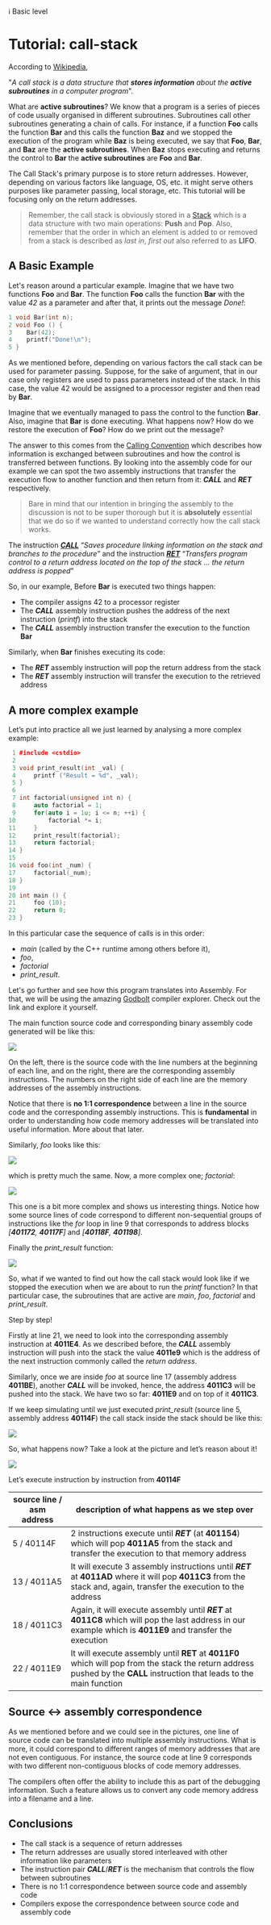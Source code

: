 :information_source: Basic level

# Tutorial: call-stack

According to [Wikipedia](https://en.wikipedia.org/wiki/Call\_stack), 

"*A call stack is a data structure that **stores information** about the **active subroutines** in a computer program*".

What are **active subroutines**? We know that a program is a series of pieces of code usually organised in different subroutines. Subroutines call other subroutines generating a chain of calls. For instance, if a function **Foo** calls the function **Bar** and this calls the function **Baz** and we stopped the execution of the program while **Baz** is being executed, we say that **Foo**, **Bar**, and **Baz** are the **active subroutines**. When **Baz** stops executing and returns the control to **Bar** the **active subroutines** are **Foo** and **Bar**.

The Call Stack's primary purpose is to store return addresses. However, depending on various factors like language, OS, etc. it might serve others purposes like parameter passing, local storage, etc. This tutorial will be focusing only on the return addresses.

> Remember, the call stack is obviously stored in a [Stack](https://en.wikipedia.org/wiki/Stack_(abstract_data_type)) which is a data structure with two main operations: **Push** and **Pop**. Also, remember that the order in which an element is added to or removed from a stack is described as *last in*, *first out* also referred to as **LIFO**.

## A Basic Example

Let's reason around a particular example. Imagine that we have two functions **Foo** and **Bar**. The function **Foo** calls the function **Bar** with the value *42* as a parameter and after that, it prints out the message *Done!*:

```c++
1 void Bar(int n);
2 void Foo () {
3    Bar(42);
4    printf("Done!\n");
5 }
```

As we mentioned before, depending on various factors the call stack can be used for parameter passing. Suppose, for the sake of argument, that in our case only registers are used to pass parameters instead of the stack. In this case, the value 42 would be assigned to a processor register and then read by **Bar**.

Imagine that we eventually managed to pass the control to the function **Bar**. Also, imagine that **Bar** is done executing. What happens now? How do we restore the execution of **Foo**? How do we print out the message?

The answer to this comes from the [Calling Convention](https://en.wikipedia.org/wiki/Calling_convention) which describes how information is exchanged between subroutines and how the control is transferred between functions. By looking into the assembly code for our example we can spot the two assembly instructions that transfer the execution flow to another function and then return from it: ***CALL*** and ***RET*** respectively.

> Bare in mind that our intention in bringing the assembly to the discussion is not to be super thorough but it is **absolutely** essential that we do so if we wanted to understand correctly how the call stack works.

The instruction [***CALL***](https://c9x.me/x86/html/file_module_x86_id_26.html) “*Saves procedure linking information on the stack and branches to the procedure*” and the instruction [***RET***](https://c9x.me/x86/html/file_module_x86_id_280.html) “*Transfers program control to a return address located on the top of the stack ... the return address is popped*”

So, in our example, Before **Bar** is executed two things happen:

* The compiler assigns 42 to a processor register
* The ***CALL*** assembly instruction pushes the address of the next instruction (*printf*) into the stack
* The ***CALL*** assembly instruction transfer the execution to the function **Bar**

Similarly, when **Bar** finishes executing its code:

* The ***RET*** assembly instruction will pop the return address from the stack 
* The ***RET*** assembly instruction will transfer the execution to the retrieved address

## A more complex example

Let’s put into practice all we just learned by analysing a more complex example:

```C++
 1 #include <cstdio>
 2 
 3 void print_result(int _val) {
 4     printf ("Result = %d", _val);
 5 }
 6 
 7 int factorial(unsigned int n) {
 8     auto factorial = 1;
 9     for(auto i = 1u; i <= n; ++i) {
10         factorial *= i;
11     }    
12     print_result(factorial);    
13     return factorial;
14 }
15 
16 void foo(int _num) {
17     factorial(_num);
18 }
19 
20 int main () {
21     foo (10);
22     return 0;
23 }
```

In this particular case the sequence of calls is in this order:

* *main* (called by the C++ runtime among others before it), 
* *foo*, 
* *factorial*
* *print_result*. 

Let's go further and see how this program translates into Assembly. For that, we will be using the amazing [Godbolt](https://godbolt.org/z/M9c3rc6nY) compiler explorer. Check out the link and explore it yourself.

The main function source code and corresponding binary assembly code generated will be like this:

![](pics/main_function.png)

On the left, there is the source code with the line numbers at the beginning of each line, and on the right, there are the corresponding assembly instructions. The numbers on the right side of each line are the memory addresses of the assembly instructions. 

Notice that there is **no 1:1 correspondence** between a line in the source code and the corresponding assembly instructions. This is **fundamental** in order to understanding how code memory addresses will be translated into useful information. More about that later.

Similarly, *foo* looks like this:

![](pics/foo_function.png)

which is pretty much the same. Now, a more complex one; *factorial*:

![](pics/factorial_function.png)

This one is a bit more complex and shows us interesting things. Notice how some source lines of code correspond to different non-sequential groups of instructions like the *for* loop in line 9 that corresponds to address blocks *[**401172**, **40117F**]* and *[**40118F**, **401198**]*.

Finally the *print_result* function:

![](pics/print_result_function.png)

So, what if we wanted to find out how the call stack would look like if we stopped the execution when we are about to run the *printf* function? In that particular case, the subroutines that are active are *main*, *foo*, *factorial* and *print_result*. 

Step by step!

Firstly at line 21, we need to look into the corresponding assembly instruction at **4011E4**. As we described before, the ***CALL*** assembly instruction will push into the stack the value **4011e9** which is the address of the next instruction commonly called the *return address*. 

Similarly, once we are inside *foo* at source line 17 (assembly address **4011BE**), another ***CALL*** will be invoked, hence, the address **4011C3** will be pushed into the stack. We have two so far: **4011E9** and on top of it **4011C3**. 

If we keep simulating until we just executed *print_result* (source line 5, assembly address **40114F**) the call stack inside the stack should be like this:

![](pics/stack.png)

So, what happens now? Take a look at the picture and let’s reason about it!

![](pics/stack_usage.png)

Let’s execute instruction by instruction from **40114F**

| source line /  asm address | description of what happens as we step over                  |
| ----------------------------- | ------------------------------------------------------------ |
| 5 / 40114F                    | 2 instructions execute until ***RET*** (at **401154**) which will pop **4011A5** from the stack and transfer the execution to that memory address |
| 13 / 4011A5                   | It will execute 3 assembly instructions until ***RET*** at **4011AD** where it will pop **4011C3** from the stack and, again, transfer the execution to the address |
| 18 / 4011C3                   | Again, it will execute assembly until  ***RET*** at **4011C8** which will pop the last address in our example which is **4011E9** and transfer the execution |
| 22 / 4011E9                   | It will execute assembly until **RET** at **4011F0** which will pop from the stack the return address pushed by the **CALL** instruction that leads to the main function |

## Source <-> assembly correspondence

As we mentioned before and we could see in the pictures, one line of source code can be translated into multiple assembly instructions. What is more, it could correspond to different ranges of memory addresses that are not even contiguous. For instance, the source code at line 9 corresponds with two different non-contiguous blocks of code memory addresses.

The compilers often offer the ability to include this as part of the debugging information. Such a feature allows us to convert any code memory address into a filename and a line.

## Conclusions

* The call stack is a sequence of return addresses
* The return addresses are usually stored interleaved with other information like parameters
* The instruction pair ***CALL***/***RET*** is the mechanism that controls the flow between subroutines
* There is no 1:1 correspondence between source code and assembly code
* Compilers expose the correspondence between source code and assembly code
